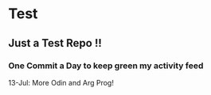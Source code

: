# Test
## Just a Test Repo !!
### One Commit a Day to keep green my activity feed 

13-Jul: More Odin and Arg Prog!


